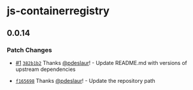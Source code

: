 # js-containerregistry

## 0.0.14

### Patch Changes

- [#1](https://github.com/pdeslaur/npm-library/pull/1) [`382b1b2`](https://github.com/pdeslaur/npm-library/commit/382b1b2f11004e270fe6fb16e41a87b4cc61d4f4) Thanks [@pdeslaur](https://github.com/pdeslaur)! - Update README.md with versions of upstream dependencies

- [`f165698`](https://github.com/pdeslaur/npm-library/commit/f1656989a5d361f1a79e7124c27aa50dfaa7a024) Thanks [@pdeslaur](https://github.com/pdeslaur)! - Update the repository path
